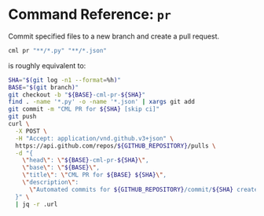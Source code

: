 # Command Reference: `pr`

Commit specified files to a new branch and create a pull request.

```bash
cml pr "**/*.py" "**/*.json"
```

is roughly equivalent to:

```bash
SHA="$(git log -n1 --format=%h)"
BASE="$(git branch)"
git checkout -b "${BASE}-cml-pr-${SHA}"
find . -name '*.py' -o -name '*.json' | xargs git add
git commit -m "CML PR for ${SHA} [skip ci]"
git push
curl \
  -X POST \
  -H "Accept: application/vnd.github.v3+json" \
  https://api.github.com/repos/${GITHUB_REPOSITORY}/pulls \
  -d "{
    \"head\": \"${BASE}-cml-pr-${SHA}\",
    \"base\": \"${BASE}\",
    \"title\": \"CML PR for ${BASE} ${SHA}\",
    \"description\":
      \"Automated commits for ${GITHUB_REPOSITORY}/commit/${SHA} created by CML.\"
  }" \
  | jq -r .url
```
